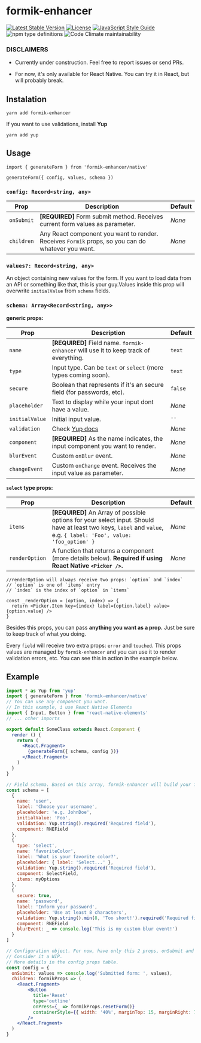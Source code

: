 # formik-enhancer

[![Latest Stable Version](https://img.shields.io/npm/v/formik-enhancer.svg?style=for-the-badge)](https://www.npmjs.com/package/formik-enhancer)
[![License](https://img.shields.io/npm/l/formik-enhancer.svg?style=for-the-badge)](https://www.npmjs.com/package/formik-enhancer)
[![JavaScript Style Guide](https://img.shields.io/badge/code_style-standard-brightgreen.svg?style=for-the-badge)](https://standardjs.com)
![npm type definitions](https://img.shields.io/npm/types/typescript.svg?style=for-the-badge)
![Code Climate maintainability](https://img.shields.io/codeclimate/maintainability/kaueDM/formik-enhancer.svg?style=for-the-badge)

### DISCLAIMERS

* Currently under construction. Feel free to report issues or send PRs.

* For now, it's only available for React Native. You can try it in React, 
but will probably break.


## Instalation
`yarn add formik-enhancer`

If you want to use validations, install **Yup**

`yarn add yup`

## Usage

```
import { generateForm } from 'formik-enhancer/native'

generateForm({ config, values, schema })
```

### **`config: Record<string, any>`**

| Prop       | Description | Default |
| ---------- |-------------| --------|
| `onSubmit` | **[REQUIRED]** Form submit method. Receives current form values as parameter. | _None_ |
| `children` | Any React component you want to render. Receives `Formik` props, so you can do whatever you want. | _None_ |

### **`values?: Record<string, any>`**

An object containing new values for the form. If you want to load data from an API or
something like that, this is your guy.Values inside this prop will overwrite `initialValue`
from `schema` fields.

### **`schema: Array<Record<string, any>>`**

**generic props:**

| Prop           | Description | Default |
| -------------- |-------------| --------|
| `name`         | **[REQUIRED]** Field name. `formik-enhancer` will use it to keep track of everything. | `text` |
| `type`         | Input type. Can be `text` or `select` (more types coming soon). | `text` |
| `secure`       | Boolean that represents if it's an secure field (for passwords, etc). | `false` |
| `placeholder`  | Text to display while your input dont have a value. | _None_ |
| `initialValue` | Initial input value. | `''` |
| `validation`   | Check [Yup docs](https://github.com/jquense/yup) | _None_ |
| `component`    | **[REQUIRED]** As the name indicates, the input component you want to render. | _None_ |
| `blurEvent` | Custom `onBlur` event. | _None_ |
| `changeEvent` | Custom `onChange` event. Receives the input value as parameter. | _None_ |

**`select` type props:**

| Prop           | Description | Default |
| -------------- |-------------| --------|
| `items`        | **[REQUIRED]** An Array of possible options for your select input. Should have at least two keys, `label` and `value`,  e.g. `{ label: 'Foo', value: 'foo_option' }`  | _None_ |
| `renderOption` | A function that returns a component (more details below). **Required if using React Native `<Picker />`.** | _None_ |

```
//renderOption will always receive two props: `option` and `index`
// `option` is one of `items` entry
// `index` is the index of `option` in `items`

const _renderOption = (option, index) => {
  return <Picker.Item key={index} label={option.label} value={option.value} />
}
```

Besides this props, you can pass **anything you want as a prop.** Just be sure to
keep track of what you doing.

Every `field` will receive two extra props: `error` and `touched`. This props values
are managed by `formik-enhancer` and you can use it to render validation errors, etc. You can see
this in action in the example below.

## Example

```jsx
import * as Yup from 'yup'
import { generateForm } from 'formik-enhancer/native'
// You can use any component you want. 
// In this example, i use React Native Elements
import { Input, Button } from 'react-native-elements'
// ... other imports

export default SomeClass extends React.Component {
  render () {
    return (
      <React.Fragment>
        {generateForm({ schema, config })}
      </React.Fragment>
    )
  }
}
```

```js
// Field schema. Based on this array, formik-enhancer will build your form.
const schema = [
  {
    name: 'user',
    label: 'Choose your username',
    placeholder: 'e.g. JohnDoe',
    initialValue: 'Foo', 
    validation: Yup.string().required('Required field'),
    component: RNEField
  },
  {
    type: 'select',
    name: 'favoriteColor',
    label: 'What is your favorite color?',
    placeholder: { label: 'Select...' },
    validation: Yup.string().required('Required field'),
    component: SelectField,
    items: myOptions
  },
  {
    secure: true,
    name: 'password',
    label: 'Inform your password',
    placeholder: 'Use at least 8 characters',
    validation: Yup.string().min(8, 'Too short!').required('Required field'),
    component: RNEField
    blurEvent: _ => console.log('This is my custom blur event!')
  }
]

```

```jsx
// Configuration object. For now, have only this 2 props, onSubmit and children.
// Consider it a WIP.
// More details in the config props table.
const config = {
  onSubmit: values => console.log('Submitted form: ', values),
  children: formikProps => (
    <React.Fragment>
        <Button
          title='Reset'
          type='outline'
          onPress={_ => formikProps.resetForm()}
          containerStyle={{ width: '40%', marginTop: 15, marginRight: 7.5 }}
        />
    </React.Fragment>
  )
}
```
